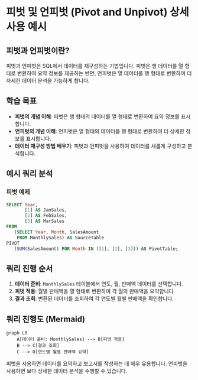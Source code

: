 
# 피벗 및 언피벗 (Pivot and Unpivot) 상세 사용 예시

## 피벗과 언피벗이란?

피벗과 언피벗은 SQL에서 데이터를 재구성하는 기법입니다. 피벗은 행 데이터를 열 형태로 변환하여 요약 정보를 제공하는 반면, 언피벗은 열 데이터를 행 형태로 변환하여 더 자세한 데이터 분석을 가능하게 합니다.

## 학습 목표

- **피벗의 개념 이해**: 피벗은 행 형태의 데이터를 열 형태로 변환하여 요약 정보를 표시합니다.
- **언피벗의 개념 이해**: 언피벗은 열 형태의 데이터를 행 형태로 변환하여 더 상세한 정보를 표시합니다.
- **데이터 재구성 방법 배우기**: 피벗과 언피벗을 사용하여 데이터를 새롭게 구성하고 분석합니다.

## 예시 쿼리 분석

### 피벗 예제
```sql
SELECT Year, 
       [1] AS JanSales, 
       [2] AS FebSales, 
       [3] AS MarSales
FROM 
   (SELECT Year, Month, SalesAmount 
    FROM MonthlySales) AS SourceTable
PIVOT
   (SUM(SalesAmount) FOR Month IN ([1], [2], [3])) AS PivotTable;
```

## 쿼리 진행 순서

1. **데이터 준비**: `MonthlySales` 테이블에서 연도, 월, 판매액 데이터를 선택합니다.
2. **피벗 적용**: 월별 판매액을 열 형태로 변환하여 각 월의 판매액을 요약합니다.
3. **결과 조회**: 변환된 데이터를 조회하여 각 연도별 월별 판매액을 확인합니다.

## 쿼리 진행도 (Mermaid)

```mermaid
graph LR
    A[데이터 준비: MonthlySales] --> B[피벗 적용]
    B --> C[결과 조회]
    C --> D[연도별 월별 판매액 요약]
```

피벗을 사용하면 데이터를 요약하고 보고서를 작성하는 데 매우 유용합니다. 언피벗을 사용하면 보다 상세한 데이터 분석을 수행할 수 있습니다.
